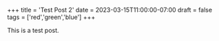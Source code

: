 +++
title = 'Test Post 2'
date = 2023-03-15T11:00:00-07:00
draft = false
tags = ['red','green','blue']
+++

This is a test post.